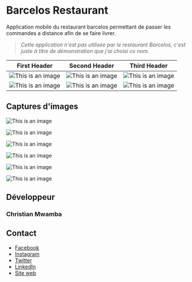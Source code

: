 # **Barcelos Restaurant**

Application mobile du restaurant barcelos permettant de passer les commandes a distance afin de se faire livrer.

> _Cette application n'est pas utilisée par le restaurant Barcelos, c'est juste à titre de démonstration que j'ai choisi ce nom._

| First Header  | Second Header | Third Header |
| ------------- | ------------- | ------------- |
| ![This is an image](screenshot/flutter_01.png)  | ![This is an image](screenshot/flutter_02.png)  | ![This is an image](screenshot/flutter_07.png) |
| ![This is an image](screenshot/flutter_03.png)  | ![This is an image](screenshot/flutter_01_.png)  | ![This is an image](screenshot/flutter_08.png) |

## Captures d'images
![This is an image](screenshot/flutter_01.png)

![This is an image](screenshot/flutter_02.png)

![This is an image](screenshot/flutter_03.png)

![This is an image](screenshot/flutter_01_.png)

![This is an image](screenshot/flutter_07.png)

![This is an image](screenshot/flutter_08.png)

## Développeur

### **Christian Mwamba**

## Contact
- [Facebook](https://facebook.com/natdiv9)
- [Instagram](https://instagram.com/natdiv9)
- [Twitter](https://twitter.com/natdiv9)
- [LinkedIn](https://linkedin.com/natdiv9)
- [Site web](https://goomy.tech)
